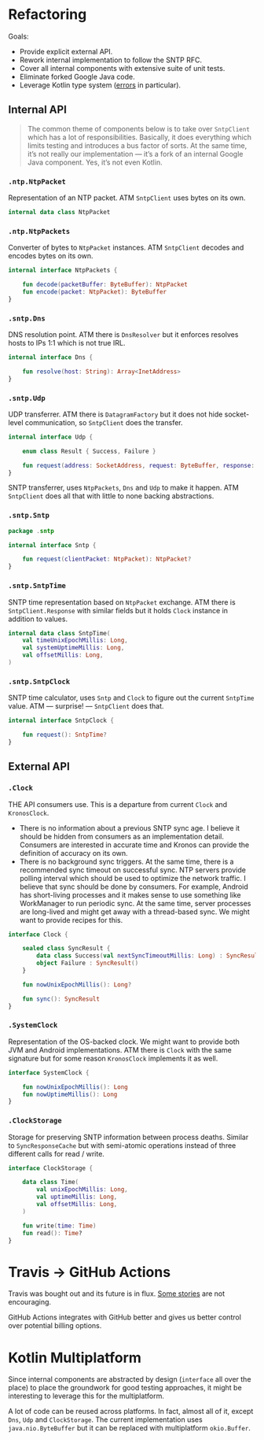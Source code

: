 # Refactoring

Goals:

* Provide explicit external API.
* Rework internal implementation to follow the SNTP RFC.
* Cover all internal components with extensive suite of unit tests.
* Eliminate forked Google Java code.
* Leverage Kotlin type system ([errors](https://arturdryomov.dev/posts/designing-errors-with-kotlin/) in particular).

## Internal API

> The common theme of components below is to take over `SntpClient`
> which has a lot of responsibilities. Basically, it does everything
> which limits testing and introduces a bus factor of sorts.
> At the same time, it’s not really our implementation — it’s a fork
> of an internal Google Java component. Yes, it’s not even Kotlin.

### `.ntp.NtpPacket`

Representation of an NTP packet. ATM `SntpClient` uses bytes on its own.

```kotlin
internal data class NtpPacket
```

### `.ntp.NtpPackets`

Converter of bytes to `NtpPacket` instances.
ATM `SntpClient` decodes and encodes bytes on its own.

```kotlin
internal interface NtpPackets {

    fun decode(packetBuffer: ByteBuffer): NtpPacket
    fun encode(packet: NtpPacket): ByteBuffer
}
```

### `.sntp.Dns`

DNS resolution point. ATM there is `DnsResolver`
but it enforces resolves hosts to IPs 1:1 which is not true IRL.

```kotlin
internal interface Dns {

    fun resolve(host: String): Array<InetAddress>
}
```

### `.sntp.Udp`

UDP transferrer. ATM there is `DatagramFactory`
but it does not hide socket-level communication, so `SntpClient` does the transfer.

```kotlin
internal interface Udp {

    enum class Result { Success, Failure }

    fun request(address: SocketAddress, request: ByteBuffer, response: ByteBuffer): Result
}
```

SNTP transferrer, uses `NtpPackets`, `Dns` and `Udp` to make it happen.
ATM `SntpClient` does all that with little to none backing abstractions.

### `.sntp.Sntp`

```kotlin
package .sntp

internal interface Sntp {

    fun request(clientPacket: NtpPacket): NtpPacket?
}
```

### `.sntp.SntpTime`

SNTP time representation based on `NtpPacket` exchange.
ATM there is `SntpClient.Response` with similar fields but it holds `Clock` instance in addition to values.

```kotlin
internal data class SntpTime(
    val timeUnixEpochMillis: Long,
    val systemUptimeMillis: Long,
    val offsetMillis: Long,
)
```

### `.sntp.SntpClock`

SNTP time calculator, uses `Sntp` and `Clock` to figure out the current `SntpTime` value.
ATM — surprise! — `SntpClient` does that.

```kotlin
internal interface SntpClock {

    fun request(): SntpTime?
}
```

## External API

### `.Clock`

THE API consumers use. This is a departure from current `Clock` and `KronosClock`.

* There is no information about a previous SNTP sync age.
  I believe it should be hidden from consumers as an implementation detail.
  Consumers are interested in accurate time and Kronos can provide the definition
  of accuracy on its own.
* There is no background sync triggers. At the same time, there is a recommended
  sync timeout on successful sync. NTP servers provide polling interval which should
  be used to optimize the network traffic. I believe that sync should be done
  by consumers. For example, Android has short-living processes and it makes sense
  to use something like WorkManager to run periodic sync. At the same time,
  server processes are long-lived and might get away with a thread-based sync.
  We might want to provide recipes for this.

```kotlin
interface Clock {

    sealed class SyncResult {
        data class Success(val nextSyncTimeoutMillis: Long) : SyncResult()
        object Failure : SyncResult()
    }

    fun nowUnixEpochMillis(): Long?

    fun sync(): SyncResult
}
```

### `.SystemClock`

Representation of the OS-backed clock. We might want to provide both JVM and Android implementations.
ATM there is `Clock` with the same signature but for some reason `KronosClock` implements it as well.

```kotlin
interface SystemClock {

    fun nowUnixEpochMillis(): Long
    fun nowUptimeMillis(): Long
}
```

### `.ClockStorage`

Storage for preserving SNTP information between process deaths.
Similar to `SyncResponseCache` but with semi-atomic operations instead of three different calls for read / write.

```kotlin
interface ClockStorage {

    data class Time(
        val unixEpochMillis: Long,
        val uptimeMillis: Long,
        val offsetMillis: Long,
    )

    fun write(time: Time)
    fun read(): Time?
}
```

# Travis → GitHub Actions

Travis was bought out and its future is in flux.
[Some stories](https://www.jeffgeerling.com/blog/2020/travis-cis-new-pricing-plan-threw-wrench-my-open-source-works) are not encouraging.

GitHub Actions integrates with GitHub better and gives us better control over potential billing options.

# Kotlin Multiplatform

Since internal components are abstracted by design (`interface` all over the place)
to place the groundwork for good testing approaches, it might be interesting
to leverage this for the multiplatform.

A lot of code can be reused across platforms.
In fact, almost all of it, except `Dns`, `Udp` and `ClockStorage`.
The current implementation uses `java.nio.ByteBuffer` but it can be replaced
with multiplatform `okio.Buffer`.

